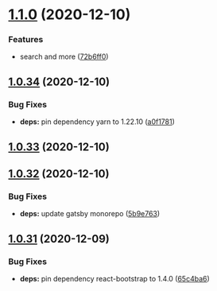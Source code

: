 # [1.1.0](https://github.com/dds/bosabosa.org/compare/v1.0.34...v1.1.0) (2020-12-10)


### Features

* search and more ([72b6ff0](https://github.com/dds/bosabosa.org/commit/72b6ff08c526e400a95b2563f23c91c204b67329))



## [1.0.34](https://github.com/dds/bosabosa.org/compare/v1.0.33...v1.0.34) (2020-12-10)


### Bug Fixes

* **deps:** pin dependency yarn to 1.22.10 ([a0f1781](https://github.com/dds/bosabosa.org/commit/a0f17812703e72561d7859376b13562387938d39))



## [1.0.33](https://github.com/dds/bosabosa.org/compare/v1.0.32...v1.0.33) (2020-12-10)



## [1.0.32](https://github.com/dds/bosabosa.org/compare/v1.0.31...v1.0.32) (2020-12-10)


### Bug Fixes

* **deps:** update gatsby monorepo ([5b9e763](https://github.com/dds/bosabosa.org/commit/5b9e763ec752061592072dc59e188cc78c909fce))



## [1.0.31](https://github.com/dds/bosabosa.org/compare/v1.0.30...v1.0.31) (2020-12-09)


### Bug Fixes

* **deps:** pin dependency react-bootstrap to 1.4.0 ([65c4ba6](https://github.com/dds/bosabosa.org/commit/65c4ba61824fcff5de24fc940535199b1c9f81a8))



